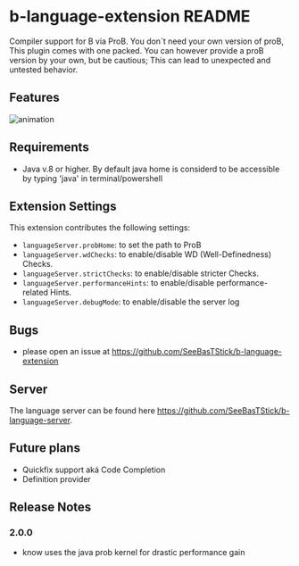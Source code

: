 # b-language-extension README

Compiler support for B via ProB. You don´t need your own version of proB, This plugin comes with one packed. You can however provide a proB version by your own, but be cautious; This can lead to unexpected and untested behavior.


## Features

![animation](https://raw.githubusercontent.com/hhu-stups/b-language-extension/master/media/screencaputer.gif)


## Requirements

- Java v.8 or higher. By default java home is considerd to be accessible by typing 'java' in terminal/powershell


## Extension Settings

This extension contributes the following settings:

* `languageServer.probHome`: to set the path to ProB
* `languageServer.wdChecks`: to enable/disable WD (Well-Definedness) Checks. 
* `languageServer.strictChecks`: to enable/disable stricter Checks. 
* `languageServer.performanceHints`: to enable/disable performance-related Hints.
* `languageServer.debugMode`: to enable/disable the server log


## Bugs
- please open an issue at https://github.com/SeeBasTStick/b-language-extension

## Server
The language server can be found here https://github.com/SeeBasTStick/b-language-server. 


## Future plans
- Quickfix support aká Code Completion
- Definition provider



## Release Notes

### 2.0.0

- know uses the java prob kernel for drastic performance gain
